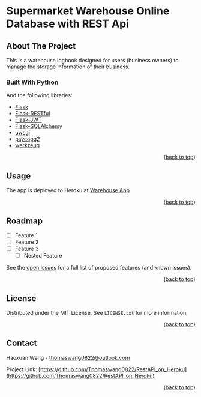 # Supermarket Warehouse Online Database with REST Api

<div id="top"></div>

<!-- ABOUT THE PROJECT -->
## About The Project
This is a warehouse logbook designed for users (business owners) to manage the storage information of their business. 

### Built With Python
And the following libraries:
* [Flask](https://flask.palletsprojects.com/en/2.0.x/)
* [Flask-RESTful](https://flask-restful.readthedocs.io/en/latest/)
* [Flask-JWT](https://pythonhosted.org/Flask-JWT/)
* [Flask-SQLAlchemy](https://flask-sqlalchemy.palletsprojects.com/en/2.x/)
* [uwsgi](https://uwsgi-docs.readthedocs.io/en/latest/)
* [psycopg2](https://pypi.org/project/psycopg2/)
* [werkzeug](https://werkzeug.palletsprojects.com/en/2.0.x/)

<p align="right">(<a href="#top">back to top</a>)</p>



<!-- GETTING STARTED -->
## Usage
The app is deployed to Heroku at [Warehouse App](https://warehouse-rest-api0822.herokuapp.com/) 

<p align="right">(<a href="#top">back to top</a>)</p>



<!-- ROADMAP -->
## Roadmap

- [ ] Feature 1
- [ ] Feature 2
- [ ] Feature 3
    - [ ] Nested Feature

See the [open issues](https://github.com/github_username/repo_name/issues) for a full list of proposed features (and known issues).

<p align="right">(<a href="#top">back to top</a>)</p>


<!-- LICENSE -->
## License

Distributed under the MIT License. See `LICENSE.txt` for more information.

<p align="right">(<a href="#top">back to top</a>)</p>



<!-- CONTACT -->
## Contact

Haoxuan Wang - thomaswang0822@outlook.com

Project Link: [https://github.com/Thomaswang0822/RestAPI_on_Heroku](https://github.com/Thomaswang0822/RestAPI_on_Heroku)

<p align="right">(<a href="#top">back to top</a>)</p>



<!-- MARKDOWN LINKS & IMAGES -->
<!-- https://www.markdownguide.org/basic-syntax/#reference-style-links -->
[contributors-shield]: https://img.shields.io/github/contributors/github_username/repo_name.svg?style=for-the-badge
[contributors-url]: https://github.com/github_username/repo_name/graphs/contributors
[forks-shield]: https://img.shields.io/github/forks/github_username/repo_name.svg?style=for-the-badge
[forks-url]: https://github.com/github_username/repo_name/network/members
[stars-shield]: https://img.shields.io/github/stars/github_username/repo_name.svg?style=for-the-badge
[stars-url]: https://github.com/github_username/repo_name/stargazers
[issues-shield]: https://img.shields.io/github/issues/github_username/repo_name.svg?style=for-the-badge
[issues-url]: https://github.com/github_username/repo_name/issues
[license-shield]: https://img.shields.io/github/license/github_username/repo_name.svg?style=for-the-badge
[license-url]: https://github.com/github_username/repo_name/blob/master/LICENSE.txt
[linkedin-shield]: https://img.shields.io/badge/-LinkedIn-black.svg?style=for-the-badge&logo=linkedin&colorB=555
[linkedin-url]: https://linkedin.com/in/linkedin_username
[product-screenshot]: images/screenshot.png
